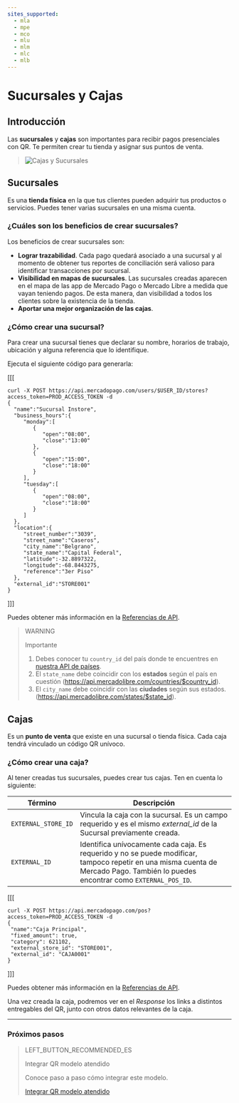 ```yaml
---
sites_supported:
  - mla
  - mpe
  - mco
  - mlu
  - mlm
  - mlc
  - mlb
---
```


# Sucursales y Cajas

## Introducción

Las **sucursales** y **cajas** son importantes para recibir pagos presenciales con QR. Te permiten crear tu tienda y asignar sus puntos de venta.

> ![Cajas y Sucursales](/images/stores_pos.es.png) 


## Sucursales

Es una **tienda física** en la que tus clientes pueden adquirir tus productos o servicios. Puedes tener varias sucursales en una misma cuenta.

### ¿Cuáles son los beneficios de crear sucursales?

Los beneficios de crear sucursales son:

- **Lograr trazabilidad**. Cada pago quedará asociado a una sucursal y al momento de obtener tus reportes de conciliación será valioso para identificar transacciones por sucursal.
- **Visibilidad en mapas de sucursales**. Las sucursales creadas aparecen en el mapa de las app de Mercado Pago o Mercado Libre a medida que vayan teniendo pagos. De esta manera, dan visibilidad a todos los clientes sobre la existencia de la tienda. 
- **Aportar una mejor organización de las cajas**.

### ¿Cómo crear una sucursal?

Para crear una sucursal tienes que declarar su nombre, horarios de trabajo, ubicación y alguna referencia que lo identifique. 

Ejecuta el siguiente código para generarla:

[[[
 ```curl
curl -X POST https://api.mercadopago.com/users/$USER_ID/stores?access_token=PROD_ACCESS_TOKEN -d
{  
   "name":"Sucursal Instore",
   "business_hours":{  
      "monday":[  
         {  
            "open":"08:00",
            "close":"13:00"
         },
         {  
            "open":"15:00",
            "close":"18:00"
         }
      ],
      "tuesday":[  
         {  
            "open":"08:00",
            "close":"18:00"
         }
      ]   
   },
   "location":{  
      "street_number":"3039",
      "street_name":"Caseros",
      "city_name":"Belgrano",
      "state_name":"Capital Federal",
      "latitude":-32.8897322,
      "longitude":-68.8443275,
      "reference":"3er Piso"
   },
   "external_id":"STORE001"
}
```
]]]

Puedes obtener más información en la [Referencias de API](https://www.mercadopago.com.ar/developers/es/reference/stores/_users_user_id_stores/post/).

> WARNING
> 
> Importante
> 
> 1. Debes conocer tu `country_id` del país donde te encuentres en [nuestra API de países](https://api.mercadolibre.com/countries).
> 2. El `state_name` debe coincidir con los **estados** según el país en cuestión (https://api.mercadolibre.com/countries/$country_id).
> 3. El `city_name` debe coincidir con las **ciudades** según sus estados. (https://api.mercadolibre.com/states/$state_id).

## Cajas

Es un **punto de venta** que existe en una sucursal o tienda física. Cada caja tendrá vinculado un código QR unívoco.

### ¿Cómo crear una caja?

Al tener creadas tus sucursales, puedes crear tus cajas. Ten en cuenta lo siguiente:

| Término       |  Descripción                     |
| ------------- | ---------------------------------------------------- |
| `EXTERNAL_STORE_ID`     | Vincula la caja con la sucursal. Es un campo requerido y es el mismo *external_id* de la Sucursal previamente creada. |
| `EXTERNAL_ID`           | Identifica unívocamente cada caja. Es requerido y no se puede modificar, tampoco repetir en una misma cuenta de Mercado Pago. También lo puedes encontrar como `EXTERNAL_POS_ID`.|


[[[
 ```curl
curl -X POST https://api.mercadopago.com/pos?access_token=PROD_ACCESS_TOKEN -d     
{
  "name":"Caja Principal", 
  "fixed_amount": true,
  "category": 621102,
  "external_store_id": "STORE001",
  "external_id": "CAJA0001"
}
```
]]]

Puedes obtener más información en la [Referencias de API](https://www.mercadopago.com.ar/developers/es/reference/pos/_pos/post/).

Una vez creada la caja, podremos ver en el _Response_ los links a distintos entregables del QR, junto con otros datos relevantes de la caja. 


---
### Próximos pasos


> LEFT_BUTTON_RECOMMENDED_ES
>
> Integrar QR modelo atendido
>
> Conoce paso a paso cómo integrar este modelo.
>
> [Integrar QR modelo atendido](https://www.mercadopago[FAKER][URL][DOMAIN]/developers/es/guides/in-person-payments/qr-code/qr-attended-part-b/)
